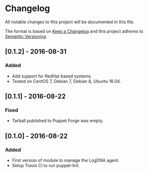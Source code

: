 # Changelog

All notable changes to this project will be documented in this file.

The format is based on [Keep a Changelog](http://keepachangelog.com/) 
and this project adheres to [Semantic Versioning](http://semver.org/).

## [0.1.2] - 2016-08-31

### Added
- Add support for RedHat based systems.
- Tested on CentOS 7, Debian 7, Debian 8, Ubuntu 16.04.

## [0.1.1] - 2016-08-22

### Fixed
- Tarball published to Puppet Forge was empty.

## [0.1.0] - 2016-08-22

### Added
- First version of module to manage the LogDNA agent.
- Setup Travis CI to run puppet-lint.
